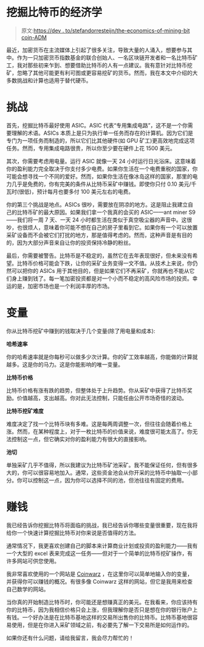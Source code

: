 # 挖掘比特币的经济学

> 原文:[https://dev . to/stefandorresteijn/the-economics-of-mining-bit coin-ADM](https://dev.to/stefandorresteijn/the-economics-of-mining-bitcoin-adm)

最近，加密货币在主流媒体上引起了很多关注，导致大量的人涌入，想要参与其中。作为一只加密货币指数基金的联合创始人、一名区块链开发者和一名比特币矿工，我对那些初来乍到、想要借助比特币的人有一点建议。我有意针对比特币挖矿，忽略了其他可能更有利可图或更容易挖矿的货币。然而，我在本文中介绍的大多数挑战和计算也适用于替代硬币。

# [](#challenges)挑战

首先，挖掘比特币最好使用 ASIC。ASIC 代表“专用集成电路”，这不是一个你需要理解的术语。ASICs 本质上是只为执行单一任务而存在的计算机。因为它们是专门为一项任务而制造的，所以它们比其他硬件(如 GPU 矿工)更高效地完成这项任务。然而，专用集成电路很贵，所以你至少要在硬件上花 1500 美元。

其次，你需要考虑用电量。运行 ASIC 就像一天 24 小时运行日光浴床。这意味着你的盈利能力完全取决于你支付多少电费。如果你生活在一个电费重税的国家，你可能会想寻找一个不同的爱好。然而，如果你生活在像冰岛这样的国家，那里的电力几乎是免费的，你有完美的条件从比特币采矿中赚钱。即使你只付 0.10 美元/千瓦时(很低)，预计每月也要多付 100 美元左右的电费。

你的第三个挑战是地点。ASICs 很吵，需要放在阴凉的地方。这是阻止我建立自己的比特币矿的最大原因。如果我们拿一个我真的会买的 ASIC——ant miner S9——我们将一周 7 天、一天 24 小时都生活在类似于真空吸尘器的声音中。这很吵，也很烦人，意味着你可能不想在自己的房子里看到它。如果你有一个可以放置采矿设备而不会被它们打扰的地方，那是值得考虑的。然而，这种声音是有目的的，因为大部分声音来自让你的投资保持冷静的粉丝。

最后，你需要被警告。比特币是不稳定的，虽然它在去年表现很好，但未来没有希望。比特币价格可能会下跌，让你的采矿业务变得一文不值。从技术上来说，你仍然可以把你的 ASICs 用于其他目的，但是如果它们不再采矿，你就再也不能从它们身上赚到钱了。每一笔加密投资都是对一个小而不稳定的高风险市场的投资。幸运的是，加密市场也是一个利润丰厚的市场。

# [](#variables)变量

你从比特币挖矿中赚到的钱取决于几个变量(除了用电量和成本):

**哈希速率**

你的哈希速率就是你每秒可以做多少次计算。你的矿工效率越高，你能做的计算就越多。这是你的马力。这是你能影响的唯一变量。

**比特币价格**

比特币价格有涨有跌的趋势，但整体处于上升趋势。你从采矿中获得了比特币奖励。价值越高，支出越高。你对此无法控制，只能任由公开市场奇怪的波动。

**比特币挖矿难度**

难度决定了找一个比特币块有多难。这是每两周调整一次，但往往会随着价格上涨。然而，在某种程度上，对于一枚比特币的价值来说，难度很可能太高了。你无法控制这一点，但它确实对你的盈利能力有很大的直接影响。

**池切**

单独采矿几乎不值得，所以我建议为比特币矿池采矿。我不能保证任何，但有很多大的，你可以很容易地加入。通常，这些资金池会从你开采的比特币中抽取一小部分。你可以控制这一点，因为你可以选择不同的池，但池往往有固定的费用。

# [](#making-money)赚钱

我已经告诉你挖掘比特币将面临的挑战，我已经告诉你哪些变量很重要，现在我将给你一个快速计算挖掘比特币对你来说是否值得的方法。

通常情况下，我更喜欢创建自己的脚本来计算商业计划或投资的盈利能力——我有一个大型的 excel 表来完成这一任务——但对于一个简单的比特币挖矿操作，有许多网站可供您使用。

我非常喜欢使用的一个网站是 [Coinwarz](https://www.coinwarz.com/calculators/bitcoin-mining-calculator) ，在这里你可以简单地输入你的变量，并获得你可以赚钱的概况。有很多像 Coinwarz 这样的网站，但它是我用来检查自己数学的网站。

当你真的开始制造比特币时，你可能还是想赚真正的美元。在我看来，你应该持有你的比特币，因为我相信价格只会上涨，但我理解你是否只是想在你的银行账户上有钱。一个好办法是在比特币基地这样的交易所出售你的比特币。比特币基地很容易使用，但是在你进入采矿领域之前，有必要先了解一下交易所是如何运作的。

如果你还有什么问题，请给我留言，我会尽力帮忙的！